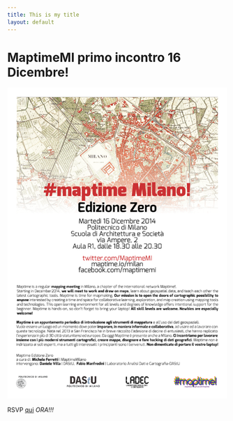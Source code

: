```yaml
---
title: This is my title
layout: default
---
```


# MaptimeMI primo incontro 16 Dicembre!  

![locandina](../img/locandina-zero_fin-01.png)

RSVP [qui](https://www.eventbrite.com/e/maptimemilano-edizione-zero-tickets-14754941427?aff=eorg) *ORA!!!*